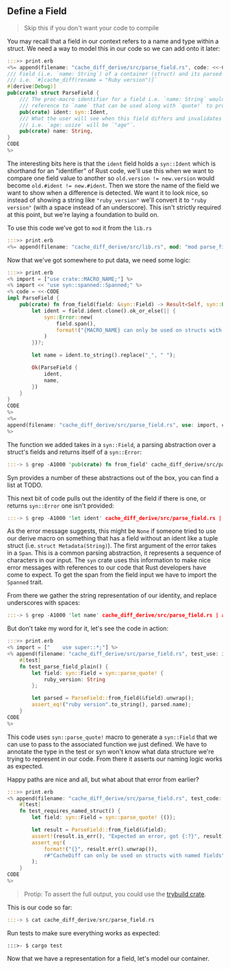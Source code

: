 ## Define a Field

> Skip this if you don't want your code to compile

You may recall that a field in our context refers to a name and type within a struct. We need a way to model this in our code so we can add onto it later:

```rust
:::>> print.erb
<%= append(filename: "cache_diff_derive/src/parse_field.rs", code: <<-CODE)
/// Field (i.e. `name: String`) of a container (struct) and its parsed attributes
/// i.e. `#[cache_diff(rename = "Ruby version")]`
#[derive(Debug)]
pub(crate) struct ParseField {
    /// The proc-macro identifier for a field i.e. `name: String` would be a programatic
    /// reference to `name` that can be used along with `quote!` to produce code.
    pub(crate) ident: syn::Ident,
    /// What the user will see when this field differs and invalidates the cache
    /// i.e. `age: usize` will be `"age"`.
    pub(crate) name: String,
}
CODE
%>
```

The interesting bits here is that the `ident` field holds a `syn::Ident` which is shorthand for an "identifier" of Rust code, we'll use this when we want to compare one field value to another so `old.version != new.version` would become `old.#ident != new.#ident`. Then we store the name of the field we want to show when a difference is detected. We want it to look nice, so instead of showing a string like `"ruby_version"` we'll convert it to `"ruby version"` (with a space instead of an underscore). This isn't strictly required at this point, but we're laying a foundation to build on.

To use this code we've got to `mod` it from the `lib.rs`

```rust
:::>> print.erb
<%= append(filename: "cache_diff_derive/src/lib.rs", mod: "mod parse_field;") %>
```

Now that we've got somewhere to put data, we need some logic:

```rust
:::>> print.erb
<% import = ["use crate::MACRO_NAME;"] %>
<% import << "use syn::spanned::Spanned;" %>
<% code = <<-CODE
impl ParseField {
    pub(crate) fn from_field(field: &syn::Field) -> Result<Self, syn::Error> {
        let ident = field.ident.clone().ok_or_else(|| {
            syn::Error::new(
                field.span(),
                format!("{MACRO_NAME} can only be used on structs with named fields"),
            )
        })?;

        let name = ident.to_string().replace("_", " ");

        Ok(ParseField {
            ident,
            name,
        })
    }
}
CODE
%>
<%=
append(filename: "cache_diff_derive/src/parse_field.rs", use: import, code: code)
%>
```

The function we added takes in a `syn::Field`, a parsing abstraction over a struct's fields and returns itself of a `syn::Error`:

```rust
:::-> $ grep -A1000 'pub(crate) fn from_field' cache_diff_derive/src/parse_field.rs | awk '/{/ {print; exit} {print}'
```

Syn provides a number of these abstractions out of the box, you can find a list at TODO.

This next bit of code pulls out the identity of the field if there is one, or returns `syn::Error` one isn't provided:

```rust
:::-> $ grep -A1000 'let ident' cache_diff_derive/src/parse_field.rs | awk '/\;/ {print; exit} {print}'
```

As the error message suggests, this might be `None` if someone tried to use our derive macro on something that has a field without an ident like a tuple struct (i.e. `struct Metadata(String)`). The first argument of the error takes in a `Span`. This is a common parsing abstraction, it represents a sequence of characters in our input. The `syn` crate uses this information to make nice error messages with references to our code that Rust developers have come to expect. To get the span from the field input we have to import the `Spanned` trait.

From there we gather the string representation of our identity, and replace underscores with spaces:

```rust
:::-> $ grep -A1000 'let name' cache_diff_derive/src/parse_field.rs | awk '/\;/ {print; exit} {print}'
```

But don't take my word for it, let's see the code in action:

```rust
:::>> print.erb
<% import = ["    use super::*;"] %>
<% append(filename: "cache_diff_derive/src/parse_field.rs", test_use: import, test_code: <<-CODE)
    #[test]
    fn test_parse_field_plain() {
        let field: syn::Field = syn::parse_quote! {
            ruby_version: String
        };

        let parsed = ParseField::from_field(&field).unwrap();
        assert_eq!("ruby version".to_string(), parsed.name);
    }
CODE
%>
```

This code uses `syn::parse_quote!` macro to generate a `syn::Field` that we can use to pass to the associated function we just defined. We have to annotate the type in the test or syn won't know what data structure we're trying to represent in our code. From there it asserts our naming logic works as expected.

Happy paths are nice and all, but what about that error from earlier?

```rust
:::>> print.erb
<% append(filename: "cache_diff_derive/src/parse_field.rs", test_code: <<-CODE)
    #[test]
    fn test_requires_named_struct() {
        let field: syn::Field = syn::parse_quote! {()};

        let result = ParseField::from_field(&field);
        assert!(result.is_err(), "Expected an error, got {:?}", result);
        assert_eq!(
            format!("{}", result.err().unwrap()),
            r#"CacheDiff can only be used on structs with named fields"#
        );
    }
CODE
%>
```

> Protip: To assert the full output, you could use the [trybuild crate]().

This is our code so far:

```rust
:::-> $ cat cache_diff_derive/src/parse_field.rs
```

Run tests to make sure everything works as expected:

```
:::>- $ cargo test
```

Now that we have a representation for a field, let's model our container.

